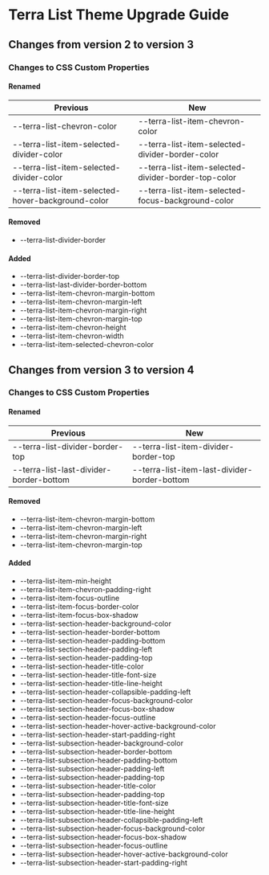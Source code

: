 # Terra List Theme Upgrade Guide

## Changes from version 2 to version 3

### Changes to CSS Custom Properties

#### Renamed
| Previous | New |
|-|-|
| --terra-list-chevron-color | --terra-list-item-chevron-color |
| --terra-list-item-selected-divider-color | --terra-list-item-selected-divider-border-color |
| --terra-list-item-selected-divider-color | --terra-list-item-selected-divider-border-top-color |
| --terra-list-item-selected-hover-background-color | --terra-list-item-selected-focus-background-color |

#### Removed
* --terra-list-divider-border

#### Added
* --terra-list-divider-border-top
* --terra-list-last-divider-border-bottom
* --terra-list-item-chevron-margin-bottom
* --terra-list-item-chevron-margin-left
* --terra-list-item-chevron-margin-right
* --terra-list-item-chevron-margin-top
* --terra-list-item-chevron-height
* --terra-list-item-chevron-width
* --terra-list-item-selected-chevron-color

## Changes from version 3 to version 4

### Changes to CSS Custom Properties

#### Renamed
| Previous | New |
|-|-|
| --terra-list-divider-border-top | --terra-list-item-divider-border-top |
| --terra-list-last-divider-border-bottom | --terra-list-item-last-divider-border-bottom |

#### Removed
* --terra-list-item-chevron-margin-bottom
* --terra-list-item-chevron-margin-left
* --terra-list-item-chevron-margin-right
* --terra-list-item-chevron-margin-top

#### Added
* --terra-list-item-min-height
* --terra-list-item-chevron-padding-right
* --terra-list-item-focus-outline
* --terra-list-item-focus-border-color
* --terra-list-item-focus-box-shadow
* --terra-list-section-header-background-color
* --terra-list-section-header-border-bottom
* --terra-list-section-header-padding-bottom
* --terra-list-section-header-padding-left
* --terra-list-section-header-padding-top
* --terra-list-section-header-title-color
* --terra-list-section-header-title-font-size
* --terra-list-section-header-title-line-height
* --terra-list-section-header-collapsible-padding-left
* --terra-list-section-header-focus-background-color
* --terra-list-section-header-focus-box-shadow
* --terra-list-section-header-focus-outline
* --terra-list-section-header-hover-active-background-color
* --terra-list-section-header-start-padding-right
* --terra-list-subsection-header-background-color
* --terra-list-subsection-header-border-bottom
* --terra-list-subsection-header-padding-bottom
* --terra-list-subsection-header-padding-left
* --terra-list-subsection-header-padding-top
* --terra-list-subsection-header-title-color
* --terra-list-subsection-header-padding-top
* --terra-list-subsection-header-title-font-size
* --terra-list-subsection-header-title-line-height
* --terra-list-subsection-header-collapsible-padding-left
* --terra-list-subsection-header-focus-background-color
* --terra-list-subsection-header-focus-box-shadow
* --terra-list-subsection-header-focus-outline
* --terra-list-subsection-header-hover-active-background-color
* --terra-list-subsection-header-start-padding-right
